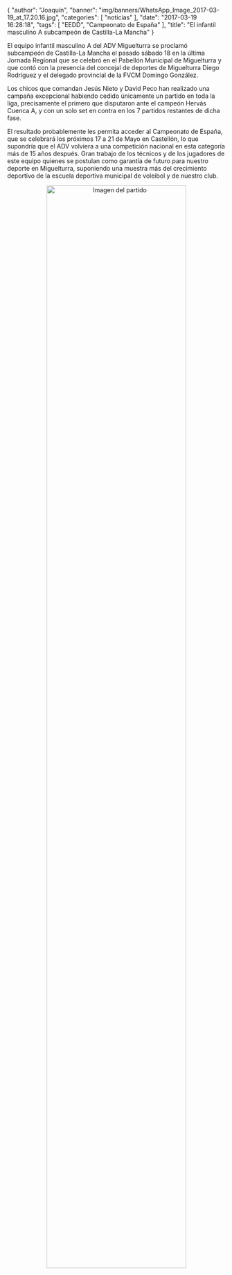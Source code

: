 {
  "author": "Joaquín", 
  "banner": "img/banners/WhatsApp_Image_2017-03-19_at_17.20.16.jpg", 
  "categories": [
    "noticias"
  ], 
  "date": "2017-03-19 16:28:18", 
  "tags": [
    "EEDD", 
    "Campeonato de España"
  ], 
  "title": "El infantil masculino A subcampeón de Castilla-La Mancha"
}

El equipo infantil masculino A del ADV Miguelturra se proclamó subcampeón de Castilla-La Mancha el pasado sábado 18 en la última Jornada Regional que se celebró en el Pabellón Municipal de Miguelturra y que contó con la presencia del concejal de deportes de Miguelturra Diego Rodríguez y el delegado provincial de la FVCM Domingo González.

Los chicos que comandan Jesús Nieto y David Peco han realizado una campaña excepcional habiendo cedido únicamente un partido en toda la liga, precisamente el primero que disputaron ante el campeón Hervás Cuenca A, y con un solo set en contra en los 7 partidos restantes de dicha fase.

El resultado probablemente les permita acceder al Campeonato de España, que se celebrará los próximos 17 a 21 de Mayo en Castellón, lo que supondría que el ADV volviera a una competición nacional en esta categoría más de 15 años después. Gran trabajo de los técnicos y de los jugadores de este equipo quienes se postulan como garantía de futuro para nuestro deporte en Miguelturra, suponiendo una muestra más del crecimiento deportivo de la escuela deportiva municipal de voleibol y de nuestro club.


<center>
<a target="_new" href="http://www.advmiguelturra.org/img/banners/WhatsApp%20Image%202017-03-19%20at%2017.20.16.jpg"> 
<img alt="Imagen del partido" width="80%" align="center" src="http://www.advmiguelturra.org/img/banners/WhatsApp%20Image%202017-03-19%20at%2017.20.16.jpg"/> </a> </center>

